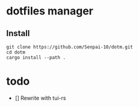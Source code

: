 # dotfiles manager

## Install

```
git clone https://github.com/Senpai-10/dotm.git
cd dotm
cargo install --path .
```

# todo

- [] Rewrite with tui-rs
